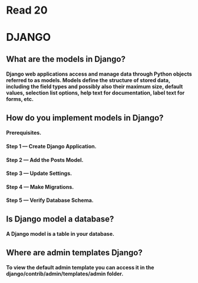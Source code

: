 # Read 20

# DJANGO

## What are the models in Django?

#### Django web applications access and manage data through Python objects referred to as models. Models define the structure of stored data, including the field types and possibly also their maximum size, default values, selection list options, help text for documentation, label text for forms, etc.

## How do you implement models in Django?

#### Prerequisites.
#### Step 1 — Create Django Application.
#### Step 2 — Add the Posts Model.
#### Step 3 — Update Settings.
#### Step 4 — Make Migrations.
#### Step 5 — Verify Database Schema.

## Is Django model a database?

#### A Django model is a table in your database.

## Where are admin templates Django?

#### To view the default admin template you can access it in the django/contrib/admin/templates/admin folder.

